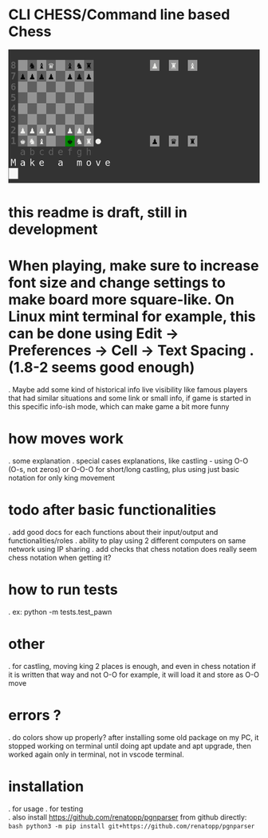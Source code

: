 # CLI CHESS/Command line based Chess

![Image](./static/draft_image.png)


# this readme is draft, still in development

# When playing, make sure to increase font size and change settings to make board more square-like. On Linux mint terminal for example, this can be done using  Edit -> Preferences -> Cell -> Text Spacing . (1.8-2 seems good enough)


. Maybe add some kind of historical info live visibility like famous players that had similar situations and some link or small info, if game is started in this specific info-ish mode, which can make game a bit more funny  

# how moves work
. some explanation
. special cases explanations, like castling - using O-O (O-s, not zeros) or O-O-O for short/long castling, plus using just basic notation for only king movement


# todo after basic functionalities
. add good docs for each functions about their input/output and functionalities/roles
. ability to play using 2 different computers on same network using IP sharing
. add checks that chess notation does really seem chess notation when getting it?


# how to run tests
. ex: python -m tests.test_pawn

# other
. for castling, moving king 2 places is enough, and even in chess notation
if it is written that way and not O-O for example, it will load it and store as O-O move

# errors ?
. do colors show up properly? after installing some old package on my PC, it stopped
working on terminal until doing apt update and apt upgrade, then worked again only in terminal, not in vscode terminal.

# installation
. for usage
. for testing  
    . also install https://github.com/renatopp/pgnparser from github directly:
        ```bash
        python3 -m pip install git+https://github.com/renatopp/pgnparser
        ```

